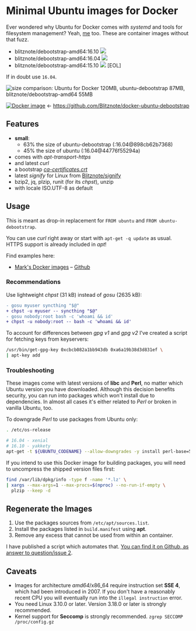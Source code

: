 Minimal Ubuntu images for Docker
================================

Ever wondered why Ubuntu for Docker comes with *systemd* and tools for filesystem management?
Yeah, [me](https://twitter.com/murmosh) too.
These are container images without that fuzz.

* blitznote/debootstrap-amd64:16.10 [![](https://images.microbadger.com/badges/image/blitznote/debootstrap-amd64:16.10.svg)](http://microbadger.com/images/blitznote/debootstrap-amd64 "Get your own image badge on microbadger.com")
* blitznote/debootstrap-amd64:16.04 [![](https://images.microbadger.com/badges/image/blitznote/debootstrap-amd64:16.04.svg)](http://microbadger.com/images/blitznote/debootstrap-amd64 "Get your own image badge on microbadger.com")
* blitznote/debootstrap-amd64:15.10 [![](https://images.microbadger.com/badges/image/blitznote/debootstrap-amd64:15.10.svg)](http://microbadger.com/images/blitznote/debootstrap-amd64 "Get your own image badge on microbadger.com") [EOL]

If in doubt use `16.04`.

![size comparison: Ubuntu for Docker 120MB, ubuntu-debootstrap 87MB, blitznote/debootstrap-amd64 55MB](https://rawgit.com/Blitznote/docker-ubuntu-debootstrap/master/ubuntu-for-Docker-sizes.svg)

[![Docker image](https://img.shields.io/badge/Docker-blitznote%2Fdebootstrap-blue.svg)](https://hub.docker.com/r/blitznote/debootstrap-amd64/) ← https://github.com/Blitznote/docker-ubuntu-debootstrap

Features
--------

* **small**:
  * 63% the size of ubuntu-debootstrap (:16.04@898cb62b7368)
  * 45% the size of ubuntu (:16.04@44776f55294a)
* comes with *apt-transport-https*
* and latest *curl*
* a bootstrap *[ca-certificates.crt](https://github.com/wmark/docker-curl/blob/master/ca-certificates.crt)*
* latest *signify* for Linux from [Blitznote/signify](https://github.com/Blitznote/signify)
* bzip2, jq, plzip, runit (for its *chpst*), unzip
* with locale ISO.UTF-8 as default

Usage
-----

This is meant as drop-in replacement for ```FROM ubuntu``` and ```FROM ubuntu-debootstrap```.

You can use *curl* right away or start with ```apt-get -q update``` as usual.
HTTPS support is already included in *apt*!

Find examples here:

* [Mark's Docker images](https://hub.docker.com/u/wmark/) – [Github](https://github.com/search?q=user%3Awmark+docker-)

### Recommendations

Use lightweight *chpst* (31 kB) instead of *gosu* (2635 kB):

```diff
- gosu myuser syncthing "$@"
+ chpst -u myuser -- syncthing "$@"
- gosu nobody:root bash -c 'whoami && id'
+ chpst -u nobody:root -- bash -c 'whoami && id'
```

To account for differences between *gpg v1* and *gpg v2*
I've created a script for fetching keys from keyservers:

```bash
/usr/bin/get-gpg-key 0xcbcb082a1bb943db 0xa6a19b38d3d831ef \
| apt-key add
```

### Troubleshooting

These images come with latest versions of **libc** and **Perl**, no matter which
Ubuntu version you have downloaded.
Although this decision benefits security, you can run into packages which won't install due to dependencies.
In almost all cases it's either related to *Perl* or broken in vanilla Ubuntu, too.

To downgrade *Perl* to use packages from Ubuntu only:

```bash
. /etc/os-release

# 16.04 - xenial
# 16.10 - yakkety
apt-get -t ${UBUNTU_CODENAME} --allow-downgrades -y install perl-base=5.22*
```

If you intend to use this Docker image for building packages, you will need to uncompress
the shipped version files first:

```bash
find /var/lib/dpkg/info -type f -name '*.lz' \
| xargs --max-args=1 --max-procs=$(nproc) --no-run-if-empty \
  plzip --keep -d
```

Regenerate the Images
---------------------

1. Use the packages sources from `/etc/apt/sources.list`.
2. Install the packages listed in `build.manifest` using **apt**.
3. Remove any excess that cannot be used from within an container.

I have published a script which automates that.
[You can find it on Github, as answer to question/issue 2](https://github.com/Blitznote/docker-ubuntu-debootstrap/issues/2#issuecomment-256456602).

Caveats
-------

* Images for architecture *amd64*/x86_64 require instruction set **SSE 4**, which had been introduced in 2007.
  If you don't have a reasonably recent CPU you will eventually run into the `illegal instruction` error.
* You need Linux 3.10.0 or later. Version 3.18.0 or later is strongly recommended.
* Kernel support for **Seccomp** is strongly recommended.
  `zgrep SECCOMP /proc/config.gz`
